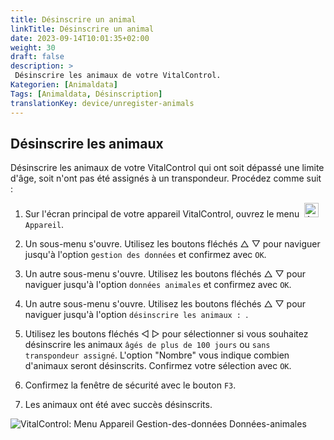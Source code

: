```yaml
---
title: Désinscrire un animal
linkTitle: Désinscrire un animal
date: 2023-09-14T10:01:35+02:00
weight: 30
draft: false
description: >
 Désinscrire les animaux de votre VitalControl.
Kategorien: [Animaldata]
Tags: [Animaldata, Désinscription]
translationKey: device/unregister-animals
---
```

## Désinscrire les animaux

Désinscrire les animaux de votre VitalControl qui ont soit dépassé une limite d'âge, soit n'ont pas été assignés à un transpondeur. Procédez comme suit :

1. Sur l'écran principal de votre appareil VitalControl, ouvrez le menu &nbsp;<img src="/icons/device.svg" width="23" align="bottom" alt="Appareil" /> `Appareil`.

2. Un sous-menu s'ouvre. Utilisez les boutons fléchés △ ▽ pour naviguer jusqu'à l'option `gestion des données` et confirmez avec `OK`.

3. Un autre sous-menu s'ouvre. Utilisez les boutons fléchés △ ▽ pour naviguer jusqu'à l'option `données animales` et confirmez avec `OK`.

4. Un autre sous-menu s'ouvre. Utilisez les boutons fléchés △ ▽ pour naviguer jusqu'à l'option `désinscrire les animaux : `.

5. Utilisez les boutons fléchés ◁ ▷ pour sélectionner si vous souhaitez désinscrire les animaux `âgés de plus de 100 jours` ou `sans transpondeur assigné`. L'option "Nombre" vous indique combien d'animaux seront désinscrits. Confirmez votre sélection avec `OK`.

6. Confirmez la fenêtre de sécurité avec le bouton `F3`.

7. Les animaux ont été avec succès désinscrits.

![VitalControl: Menu Appareil Gestion-des-données Données-animales](../images/unregister.png "Désinscription")
